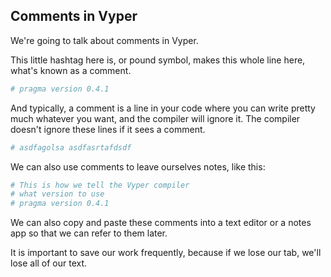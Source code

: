 ## Comments in Vyper

We're going to talk about comments in Vyper.

This little hashtag here is, or pound symbol, makes this whole line here, what's known as a comment.

```python
# pragma version 0.4.1
```

And typically, a comment is a line in your code where you can write pretty much whatever you want, and the compiler will ignore it. The compiler doesn't ignore these lines if it sees a comment.

```python
# asdfagolsa asdfasrtafdsdf
```

We can also use comments to leave ourselves notes, like this:

```python
# This is how we tell the Vyper compiler
# what version to use
# pragma version 0.4.1
```

We can also copy and paste these comments into a text editor or a notes app so that we can refer to them later.

It is important to save our work frequently, because if we lose our tab, we'll lose all of our text.
